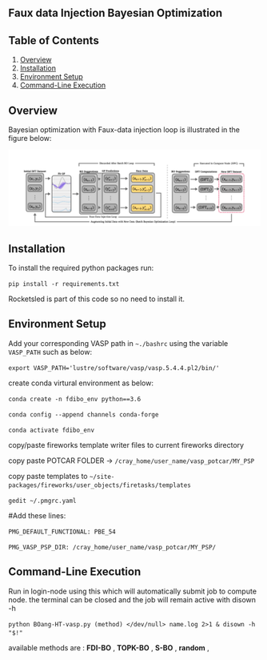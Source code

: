 ## Faux data Injection Bayesian Optimization
## Table of Contents


1. [Overview](#overview)
2. [Installation](#installation)
3. [Environment Setup](#env)
3. [Command-Line Execution](#cmd)

## Overview
<a name="overview"></a>
Bayesian optimization with Faux-data injection loop is illustrated in the figure below: 

![image info](img/bo_loop.png)

## Installation
<a name="installation"></a>
To install the required python packages run: 

`pip install -r requirements.txt`

Rocketsled is part of this code so no need to install it. 

## Environment Setup
<a name="env"></a>
Add your corresponding VASP path in `~./bashrc` using the variable `VASP_PATH` such as below:

`export VASP_PATH='lustre/software/vasp/vasp.5.4.4.pl2/bin/'`

create conda virtural environment as below:

`conda create -n fdibo_env python==3.6`

`conda config --append channels conda-forge`

`conda activate fdibo_env`
<a name="installation"></a>

copy/paste fireworks template writer files to current fireworks directory

copy paste POTCAR FOLDER -> `/cray_home/user_name/vasp_potcar/MY_PSP`

copy paste templates to `~/site-packages/fireworks/user_objects/firetasks/templates`

`gedit ~/.pmgrc.yaml`

#Add these lines:

`PMG_DEFAULT_FUNCTIONAL: PBE_54`

`PMG_VASP_PSP_DIR: /cray_home/user_name/vasp_potcar/MY_PSP/`

## Command-Line Execution 
<a name="cmd"></a>
Run in login-node using this which will automatically submit job to compute node. the terminal can be closed and the job will remain active with disown -h

`python BOang-HT-vasp.py (method) </dev/null> name.log 2>1 & disown -h "$!"`

available methods are : **FDI-BO** , 
                       **TOPK-BO** ,
                       **S-BO** ,
                       **random** ,
